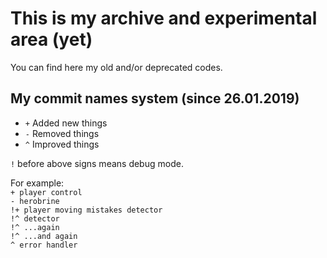 # This is my archive and experimental area (yet)

You can find here my old and/or deprecated codes.

## My commit names system (since 26.01.2019)
 * `+` Added new things
 * `-` Removed things
 * `^` Improved things

 `!` before above signs means debug mode.

 For example:  
 `+ player control`  
 `- herobrine`  
 `!+ player moving mistakes detector`  
 `!^ detector`  
 `!^ ...again`  
 `!^ ...and again`  
 `^ error handler`  